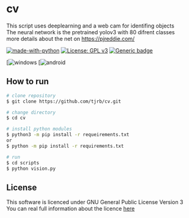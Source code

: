 # cv

This script uses deeplearning and a web cam for identifing objects  
The neural network is the pretrained yolov3 with 80 difrent classes  
more details about the net on https://pjreddie.com/  

[![made-with-python](https://img.shields.io/badge/Made%20with-Python-1f425f.svg)](https://www.python.org/)
[![License: GPL v3](https://img.shields.io/badge/License-GPLv3-blue.svg)](https://www.gnu.org/licenses/gpl-3.0)
[![Generic badge](https://img.shields.io/badge/Status-development-<COLOR>.svg)](https://shields.io/)

[![windows](https://img.shields.io/badge/plataform-pending-orange?style=plastic&logo=windows)
[![android](https://img.shields.io/badge/plataform-failing-red?style=plastic&logo=windows)
## How to run
```bash
# clone repository
$ git clone https://github.com/tjrb/cv.git

# change directory
$ cd cv

# install python modules
$ python3 -m pip install -r requeirements.txt
or
$ python -m pip install -r requirements.txt

# run
$ cd scripts
$ python vision.py
```
## License
  This software is licenced under GNU General Public License Version 3  
  You can real full information about the licence [here](LICENSE.md)  
